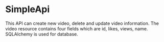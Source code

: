 # SimpleApi

This API can create new video, delete and update video information. The video resource contains four fields which are id, likes, views, name. SQLAlchemy is used for database.

